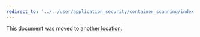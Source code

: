 ```yaml
---
redirect_to: '../../user/application_security/container_scanning/index.md'
---
```


This document was moved to [another location](../../user/application_security/container_scanning/index.md).
